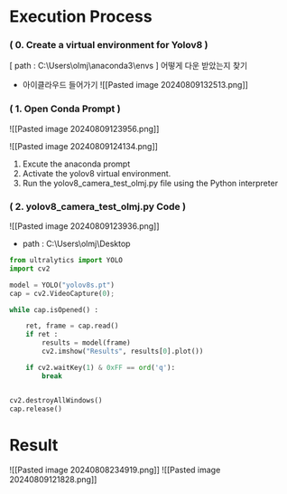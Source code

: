 # Execution Process

### ( 0. Create a virtual environment for Yolov8 )

[ path : C:\Users\olmj\anaconda3\envs ]
어떻게 다운 받았는지 찾기
- 아이클라우드 들어가기
![[Pasted image 20240809132513.png]]



### ( 1. Open Conda Prompt )
![[Pasted image 20240809123956.png]]

![[Pasted image 20240809124134.png]]

1. Excute the anaconda prompt
2. Activate the yolov8 virtual environment.
3. Run the yolov8_camera_test_olmj.py file using the Python interpreter

### ( 2. yolov8_camera_test_olmj.py Code )

![[Pasted image 20240809123936.png]]
- path : C:\Users\olmj\Desktop
```python
from ultralytics import YOLO
import cv2

model = YOLO("yolov8s.pt")
cap = cv2.VideoCapture(0);

while cap.isOpened() :

    ret, frame = cap.read()
    if ret :
        results = model(frame)
        cv2.imshow("Results", results[0].plot())

    if cv2.waitKey(1) & 0xFF == ord('q'):
        break


cv2.destroyAllWindows()
cap.release()
```
# Result
![[Pasted image 20240808234919.png]]
![[Pasted image 20240809121828.png]]
